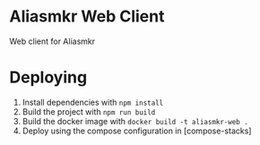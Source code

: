 # Aliasmkr Web Client

Web client for Aliasmkr

# Deploying

1. Install dependencies with `npm install`
2. Build the project with `npm run build`
3. Build the docker image with `docker build -t aliasmkr-web .`
4. Deploy using the compose configuration in [compose-stacks]

[compose-files]:https://github.com/chrisfosterelli/compose-stacks 
